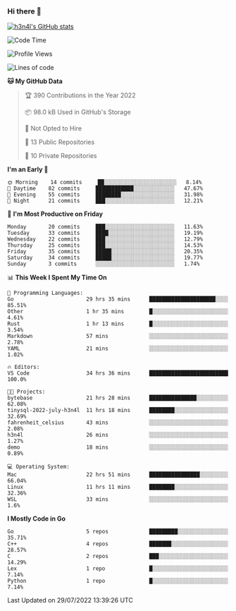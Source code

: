 ### Hi there 👋

[![h3n4l's GitHub stats](https://github-readme-stats.vercel.app/api?username=h3n4l&count_private=true&show_icons=true&theme=radical)](https://github.com/h3n4l/github-readme-stats)

<!--START_SECTION:waka-->
![Code Time](http://img.shields.io/badge/Code%20Time-529%20hrs%2043%20mins-blue)

![Profile Views](http://img.shields.io/badge/Profile%20Views-113-blue)

![Lines of code](https://img.shields.io/badge/From%20Hello%20World%20I%27ve%20Written-39%20Thousand%20lines%20of%20code-blue)

**🐱 My GitHub Data** 

> 🏆 390 Contributions in the Year 2022
 > 
> 📦 98.0 kB Used in GitHub's Storage 
 > 
> 🚫 Not Opted to Hire
 > 
> 📜 13 Public Repositories 
 > 
> 🔑 10 Private Repositories  
 > 
**I'm an Early 🐤** 

```text
🌞 Morning    14 commits     ██░░░░░░░░░░░░░░░░░░░░░░░   8.14% 
🌆 Daytime    82 commits     ████████████░░░░░░░░░░░░░   47.67% 
🌃 Evening    55 commits     ████████░░░░░░░░░░░░░░░░░   31.98% 
🌙 Night      21 commits     ███░░░░░░░░░░░░░░░░░░░░░░   12.21%

```
📅 **I'm Most Productive on Friday** 

```text
Monday       20 commits     ███░░░░░░░░░░░░░░░░░░░░░░   11.63% 
Tuesday      33 commits     ████░░░░░░░░░░░░░░░░░░░░░   19.19% 
Wednesday    22 commits     ███░░░░░░░░░░░░░░░░░░░░░░   12.79% 
Thursday     25 commits     ███░░░░░░░░░░░░░░░░░░░░░░   14.53% 
Friday       35 commits     █████░░░░░░░░░░░░░░░░░░░░   20.35% 
Saturday     34 commits     █████░░░░░░░░░░░░░░░░░░░░   19.77% 
Sunday       3 commits      ░░░░░░░░░░░░░░░░░░░░░░░░░   1.74%

```


📊 **This Week I Spent My Time On** 

```text
💬 Programming Languages: 
Go                       29 hrs 35 mins      █████████████████████░░░░   85.51% 
Other                    1 hr 35 mins        █░░░░░░░░░░░░░░░░░░░░░░░░   4.61% 
Rust                     1 hr 13 mins        █░░░░░░░░░░░░░░░░░░░░░░░░   3.54% 
Markdown                 57 mins             ░░░░░░░░░░░░░░░░░░░░░░░░░   2.78% 
YAML                     21 mins             ░░░░░░░░░░░░░░░░░░░░░░░░░   1.02%

🔥 Editors: 
VS Code                  34 hrs 36 mins      █████████████████████████   100.0%

🐱‍💻 Projects: 
bytebase                 21 hrs 28 mins      ███████████████░░░░░░░░░░   62.08% 
tinysql-2022-july-h3n4l  11 hrs 18 mins      ████████░░░░░░░░░░░░░░░░░   32.69% 
fahrenheit_celsius       43 mins             ░░░░░░░░░░░░░░░░░░░░░░░░░   2.08% 
h3n4l                    26 mins             ░░░░░░░░░░░░░░░░░░░░░░░░░   1.27% 
demo                     18 mins             ░░░░░░░░░░░░░░░░░░░░░░░░░   0.89%

💻 Operating System: 
Mac                      22 hrs 51 mins      ████████████████░░░░░░░░░   66.04% 
Linux                    11 hrs 11 mins      ████████░░░░░░░░░░░░░░░░░   32.36% 
WSL                      33 mins             ░░░░░░░░░░░░░░░░░░░░░░░░░   1.6%

```

**I Mostly Code in Go** 

```text
Go                       5 repos             █████████░░░░░░░░░░░░░░░░   35.71% 
C++                      4 repos             ███████░░░░░░░░░░░░░░░░░░   28.57% 
C                        2 repos             ███░░░░░░░░░░░░░░░░░░░░░░   14.29% 
Lex                      1 repo              █░░░░░░░░░░░░░░░░░░░░░░░░   7.14% 
Python                   1 repo              █░░░░░░░░░░░░░░░░░░░░░░░░   7.14%

```



 Last Updated on 29/07/2022 13:39:26 UTC
<!--END_SECTION:waka-->

